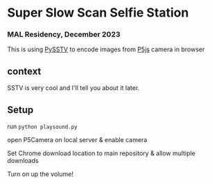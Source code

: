 # Super Slow Scan Selfie Station 
### MAL Residency, December 2023

This is using [PySSTV](https://github.com/dnet/pySSTV/tree/master) to encode images from [P5js](https://p5js.org/) camera in browser 

## context
SSTV is very cool and I'll tell you about it later.

## Setup
run
`python playsound.py`

open P5Camera on local server & enable camera

Set Chrome download location to main repository & allow multiple downloads 

Turn on up the volume!
